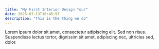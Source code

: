 ```yaml
---
title: "My First Interior Design Tour"
date: 2025-07-13T16:45:57
description: "This is the thing we do"
---
```


Lorem ipsum dolor sit amet, consectetur adipiscing elit. Sed non risus. Suspendisse lectus tortor, dignissim sit amet, adipiscing nec, ultricies sed, dolor.
